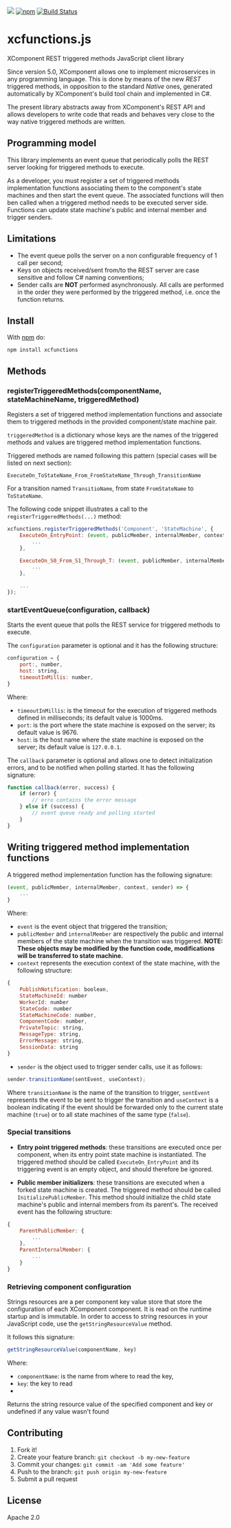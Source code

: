 [![](http://slack.xcomponent.com/badge.svg)](http://slack.xcomponent.com/)
[![npm](https://img.shields.io/npm/v/xcfunctions.svg)](https://www.npmjs.com/package/xcfunctions)
[![Build Status](https://travis-ci.org/xcomponent/xcfunctions.js.svg?branch=master)](https://travis-ci.org/xcomponent/xcfunctions.js)

# xcfunctions.js

XComponent REST triggered methods JavaScript client library

Since version 5.0, XComponent allows one to implement microservices in any programming language. This is done by means of the new  *REST*  triggered methods, in opposition to the standard *Native* ones, generated automatically by XComponent's build tool chain and implemented in C#.

The present library abstracts away from XComponent's REST API and allows developers to write code that reads and behaves very close to the way native triggered methods are written.

## Programming model

This library implements an event queue that periodically polls the REST server looking for triggered methods to execute. 

As a developer, you must register a set of triggered methods implementation functions associating them to the component's state machines and then start the event queue. The associated functions will then ben called when a triggered method needs to be executed server side. Functions can update state machine's public and internal member and trigger senders.

## Limitations

- The event queue polls the server on a non configurable frequency of 1 call per second;
- Keys on objects received/sent from/to the REST server are case sensitive and follow C# naming conventions;
- Sender calls are **NOT** performed asynchronously. All calls are performed in the order they were performed by the triggered method, i.e. once the function returns.

## Install

With [npm](https://npmjs.org) do:

`npm install xcfunctions`

## Methods

### registerTriggeredMethods(componentName, stateMachineName, triggeredMethod)

Registers a set of triggered method implementation functions and associate them to triggered methods in the provided component/state machine pair.

`triggeredMethod` is a dictionary whose keys are the names of the triggered methods and values are triggered method implementation functions.

Triggered methods are named following this pattern (special cases will be listed on next section):

`ExecuteOn_ToStateName_From_FromStateName_Through_TransitionName`

For a transition named `TransitioName`, from state `FromStateName` to `ToStateName`.

The following code snippet illustrates a call to the `registerTriggeredMethods(...)` method:

```js
xcfunctions.registerTriggeredMethods('Component', 'StateMachine', {
    ExecuteOn_EntryPoint: (event, publicMember, internalMember, context, sender) => {
        ...
    },

    ExecuteOn_S0_From_S1_Through_T: (event, publicMember, internalMember, context, sender) => {
        ...
    },

    ...
});
```

### startEventQueue(configuration, callback)

Starts the event queue that polls the REST service for triggered methods to execute.

The `configuration` parameter is optional and it has the following structure:

```js
configuration = {
    port:, number,
    host: string,
    timeoutInMillis: number,
}
```

Where:
- `timeoutInMillis`: is the timeout for the execution of triggered methods defined in milliseconds; its default value is 1000ms.
- `port`: is the port where the state machine is exposed on the server; its default value is 9676.
- `host`: is the host name where the state machine is exposed on the server; its default value is `127.0.0.1`.

The `callback` parameter is optional and allows one to detect initialization errors, and to be notified when polling started.
It has the following signature:

```js
function callback(error, success) {
    if (error) {
        // erro contains the error message
    } else if (success) {
        // event queue ready and polling started
    }
}
```

## Writing triggered method implementation functions

A triggered method implementation function has the following signature:

```js
(event, publicMember, internalMember, context, sender) => {
    ...
}
```

Where:

- `event` is the event object that triggered the transition;
- `publicMember` and `internalMember` are respectively the public and internal members of the state machine when the transition was triggered. **NOTE: These objects may be modified by the function code, modifications will be transferred to state machine.**
- `context` represents the execution context of the state machine, with the following structure:

```js
{
    PublishNotification: boolean,
    StateMachineId: number
    WorkerId: number
    StateCode: number
    StateMachineCode: number,
    ComponentCode: number,
    PrivateTopic: string,
    MessageType: string,
    ErrorMessage: string,
    SessionData: string 
}
```

- `sender` is the object used to trigger sender calls, use it as follows:

```js
sender.transitionName(sentEvent, useContext);
```

Where `transitionName` is the name of the transition to trigger, `sentEvent` represents the event to be sent to trigger the transition and `useContext` is a boolean indicating if the event should be forwarded only to the current state machine (`true`) or to all state machines of the same type (`false`). 

### Special transitions

- **Entry point triggered methods**: these transitions are executed once per component, when its entry point state machine is instantiated. The triggered method should be called `ExecuteOn_EntryPoint` and its triggering event is an empty object, and should therefore be ignored.

- **Public member initializers**: these transitions are executed when a forked state machine is created. The triggered method should be called `InitializePublicMember`. This method should initialize the child state machine's public and internal members from its parent's. The received event has the following structure:

```js
{
    ParentPublicMember: {
        ...
    },
    ParentInternalMember: {
        ...
    } 
}
```

### Retrieving component configuration

Strings resources are a per component key value store that store the configuration of each XComponent component. It is read on the runtime startup and is immutable. In order to access to string resources in your JavaScript code, use the `getStringResourceValue` method.

It follows this signature:

```js
getStringResourceValue(componentName, key)
```

Where:

- `componentName`: is the name from where to read the key,
- `key`: the key to read
-
Returns the string resource value of the specified component and key or undefined if any value wasn't found

## Contributing

1. Fork it!
2. Create your feature branch: `git checkout -b my-new-feature`
3. Commit your changes: `git commit -am 'Add some feature'`
4. Push to the branch: `git push origin my-new-feature`
5. Submit a pull request

## License

Apache 2.0
